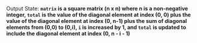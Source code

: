 Output State: **`matrix` is a square matrix (n x n) where n is a non-negative integer, `total` is the value of the diagonal element at index (0, 0) plus the value of the diagonal element at index (0, n-1) plus the sum of diagonal elements from (0,0) to (0,i), `i` is increased by 1, and `total` is updated to include the diagonal element at index (0, n - i - 1)**